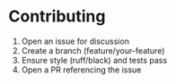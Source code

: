 # Contributing

1) Open an issue for discussion
2) Create a branch (feature/your-feature)
3) Ensure style (ruff/black) and tests pass
4) Open a PR referencing the issue